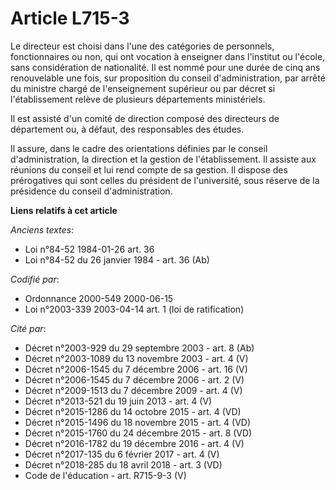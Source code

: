 # Article L715-3

Le directeur est choisi dans l'une des catégories de personnels, fonctionnaires ou non, qui ont vocation à enseigner dans
l'institut ou l'école, sans considération de nationalité. Il est nommé pour une durée de cinq ans renouvelable une fois, sur
proposition du conseil d'administration, par arrêté du ministre chargé de l'enseignement supérieur ou par décret si
l'établissement relève de plusieurs départements ministériels.

Il est assisté d'un comité de direction composé des directeurs de département ou, à défaut, des responsables des études.

Il assure, dans le cadre des orientations définies par le conseil d'administration, la direction et la gestion de
l'établissement. Il assiste aux réunions du conseil et lui rend compte de sa gestion. Il dispose des prérogatives qui sont
celles du président de l'université, sous réserve de la présidence du conseil d'administration.

**Liens relatifs à cet article**

_Anciens textes_:

  - Loi n°84-52 1984-01-26 art. 36
  - Loi n°84-52 du 26 janvier 1984 - art. 36 (Ab)

_Codifié par_:

  - Ordonnance 2000-549 2000-06-15
  - Loi n°2003-339 2003-04-14 art. 1 (loi de ratification)

_Cité par_:

  - Décret n°2003-929 du 29 septembre 2003 - art. 8 (Ab)
  - Décret n°2003-1089 du 13 novembre 2003 - art. 4 (V)
  - Décret n°2006-1545 du 7 décembre 2006 - art. 16 (V)
  - Décret n°2006-1545 du 7 décembre 2006 - art. 2 (V)
  - Décret n°2009-1513 du 7 décembre 2009 - art. 4 (V)
  - Décret n°2013-521 du 19 juin 2013 - art. 4 (V)
  - Décret n°2015-1286 du 14 octobre 2015 - art. 4 (VD)
  - Décret n°2015-1496 du 18 novembre 2015 - art. 4 (VD)
  - Décret n°2015-1760 du 24 décembre 2015 - art. 8 (VD)
  - Décret n°2016-1782 du 19 décembre 2016 - art. 4 (V)
  - Décret n°2017-135 du 6 février 2017 - art. 4 (V)
  - Décret n°2018-285 du 18 avril 2018 - art. 3 (VD)
  - Code de l'éducation - art. R715-9-3 (V)
